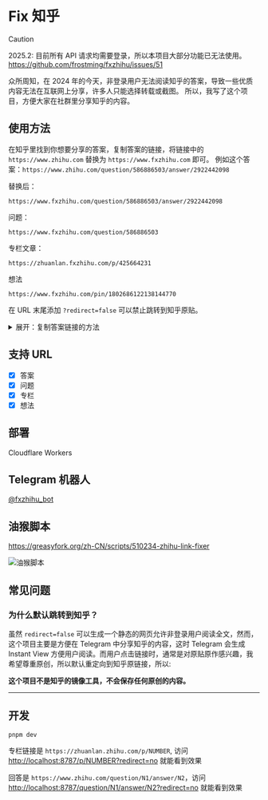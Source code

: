 # Fix 知乎

> [!CAUTION]
> 2025.2: 目前所有 API 请求均需要登录，所以本项目大部分功能已无法使用。
> https://github.com/frostming/fxzhihu/issues/51

众所周知，在 2024 年的今天，非登录用户无法阅读知乎的答案，导致一些优质内容无法在互联网上分享，许多人只能选择转载或截图。
所以，我写了这个项目，方便大家在社群里分享知乎的内容。

## 使用方法

在知乎里找到你想要分享的答案，复制答案的链接，将链接中的 `https://www.zhihu.com` 替换为 `https://www.fxzhihu.com` 即可。
例如这个答案：`https://www.zhihu.com/question/586886503/answer/2922442098`

替换后：

```
https://www.fxzhihu.com/question/586886503/answer/2922442098
```

问题：

```
https://www.fxzhihu.com/question/586886503
```

专栏文章：

```
https://zhuanlan.fxzhihu.com/p/425664231
```

想法

```
https://www.fxzhihu.com/pin/1802686122138144770
```

在 URL 末尾添加 `?redirect=false` 可以禁止跳转到知乎原贴。

<details>
<summary>展开：复制答案链接的方法</summary>

找到答案底部的发布时间，复制链接即可。

![复制答案链接](screenshots/image.png)

</details>

## 支持 URL

- [x] 答案
- [x] 问题
- [x] 专栏
- [x] 想法

## 部署

Cloudflare Workers

## Telegram 机器人

[@fxzhihu_bot](https://t.me/fxzhihu_bot)

## 油猴脚本

https://greasyfork.org/zh-CN/scripts/510234-zhihu-link-fixer

![油猴脚本](screenshots/userscript.jpg)

## 常见问题

### 为什么默认跳转到知乎？

虽然 `redirect=false` 可以生成一个静态的网页允许非登录用户阅读全文，然而，这个项目主要是方便在 Telegram 中分享知乎的内容，这时 Telegram 会生成 Instant View 方便用户阅读。而用户点击链接时，通常是对原贴原作感兴趣，我希望尊重原创，所以默认重定向到知乎原链接，所以:

**这个项目不是知乎的镜像工具，不会保存任何原创的内容。**

---

## 开发

```
pnpm dev
```

专栏链接是 `https://zhuanlan.zhihu.com/p/NUMBER`, 访问 <http://localhost:8787/p/NUMBER?redirect=no> 就能看到效果

回答是 `https://www.zhihu.com/question/N1/answer/N2`，访问 <http://localhost:8787/question/N1/answer/N2?redirect=no> 就能看到效果
